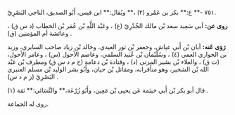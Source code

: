 ٧٥١ -** ع:** بكر بن عَمْرو (٢) ،** ويُقال:** ابن قيس، أَبُو الصديق، الناجي البَصْرِيّ.

**روى عن:** أبي سَعِيد سعد بْن مالك الخُدْرِيّ (ع) ، وعَبْد اللَّهِ بْن عُمَر بْن الخطاب (د س ق) ، وعائشة أم المؤمنين (ق) .

**رَوَى عَنه:** أبان بْن أَبي عياش، وجعفر بْن ثور العبدي، وخالد بْن زياد صاحب السابري، وزيد بن الحواري العمي (٤) ، وسُلَيْمان بْن عُبَيد السلمي، وعاصم الأحول (س) ، وعامر الأحول، (ت ق) ، والعلاء بْن بشير المزني (د) ، وقتادة بْن دعامة (خ م د س ق) ومطرف بْن عَبْد الله بْن الشخير، وهو منأقرانه، ومقاتل بْن حيان، وأَبُو بشر الوليد بْن مسلم العنبري البَصْرِيّ (ز م د س) .

قال أبو بكر بْن أَبي خيثمة عَن يحيى بْن مَعِين، وأَبُو زُرْعَة،** والنَّسَائي:** ثقة (١) .

روى له الجماعة.